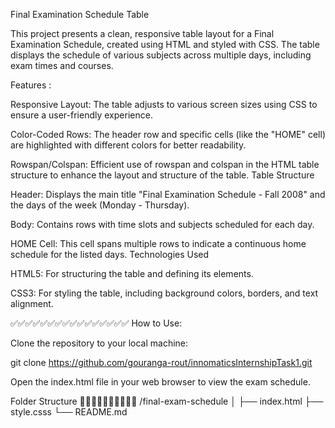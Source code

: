 Final Examination Schedule Table

This project presents a clean, responsive table layout for a Final Examination Schedule, 
created using HTML and styled with CSS. 
The table displays the schedule of various subjects across multiple days, 
including exam times and courses.

Features :

Responsive Layout: The table adjusts to various screen sizes using CSS to ensure a user-friendly experience.

Color-Coded Rows: The header row and specific cells (like the "HOME" cell) are highlighted with different colors for better readability.

Rowspan/Colspan: Efficient use of rowspan and colspan in the HTML table structure to enhance the layout and structure of the table.
Table Structure

Header: Displays the main title "Final Examination Schedule - Fall 2008" and the days of the week (Monday - Thursday).

Body: Contains rows with time slots and subjects scheduled for each day.

HOME Cell: This cell spans multiple rows to indicate a continuous home schedule for the listed days.
Technologies Used

HTML5: For structuring the table and defining its elements.

CSS3: For styling the table, including background colors, borders, and text alignment.


✅✅✅✅✅✅✅✅✅✅✅✅✅✅✅✅
How to Use:

Clone the repository to your local machine:

git clone https://github.com/gouranga-rout/innomaticsInternshipTask1.git

Open the index.html file in your web browser to view the exam schedule.

Folder Structure
🔰🔰🔰🔰🔰🔰🔰🔰🔰🔰
/final-exam-schedule
│
├── index.html
├── style.csss
└── README.md
